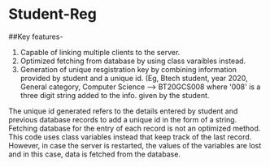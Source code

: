 # Student-Reg
##Key features-

1. Capable of linking multiple clients to the server.
2. Optimized fetching from database by using class varaibles instead.
3. Generation of unique resgistration key by combining information provided by student and a unique id. (Eg, Btech student, year 2020, General category, Computer Science --> BT20GCS008 where '008' is a three digit string added to the info. given by the student.

The unique id generated refers to the details entered by student and previous database records to add a unique id in the form of a string. Fetching database for the entry of each record is not an optimized method. This code uses class variables instead that keep track of the last record. However, in case the server is restarted, the values of the variables are lost and in this case, data is fetched from the database.
